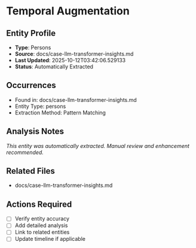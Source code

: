 # Temporal Augmentation

## Entity Profile
- **Type**: Persons
- **Source**: docs/case-llm-transformer-insights.md
- **Last Updated**: 2025-10-12T03:42:06.529133
- **Status**: Automatically Extracted

## Occurrences
- Found in: docs/case-llm-transformer-insights.md
- Entity Type: persons
- Extraction Method: Pattern Matching

## Analysis Notes
*This entity was automatically extracted. Manual review and enhancement recommended.*

## Related Files
- docs/case-llm-transformer-insights.md

## Actions Required
- [ ] Verify entity accuracy
- [ ] Add detailed analysis
- [ ] Link to related entities
- [ ] Update timeline if applicable

